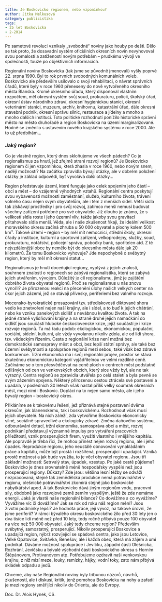 ```yaml
---
title: Je Boskovicko regionem, nebo vzpomínkou?
author: Jitka Melkusová
category: publicistika
tags:
- 25 let Boskovicka
- 2-2014
---
```


Po sametové revoluci vznikaly „svobodné“ noviny jako houby po dešti. Dělo se tak proto, že dosavadní systém oficiálních okresních novin nevyhovoval svou pomalostí a zatížeností novým potřebám – prudkému vývoji ve společnosti, touze po objektivních informacích.

Regionální noviny Boskovicka (tak jsme se původně jmenovali) vyšly poprvé 22. srpna 1990. Byl to rok prvních svobodných komunálních voleb. Boskovicko ale především usilovalo o svoji rehabilitaci, o návrat správních úřadů, které byly v roce 1960 přeneseny do nově vytvořeného okresního města Blanska. Kromě okresního úřadu, který disponoval vlastním rozpočtem, měl okresní systém svůj soud, prokuraturu, policii, školský úřad, okresní ústav národního zdraví, okresní hygienickou stanici, okresní veterinární stanici, muzeum, archív, knihovnu, katastrální úřad, dále okresní stavební podnik, okresní správu silnic, restaurace a jídelny a mnoho a mnoho dalších institucí. Toto politické rozhodnutí ponížilo historické správní město na město druhořadé a region Boskovicka na území marginalizované.
Hodně se změnilo s ustavením nového krajského systému v roce 2000. Ale to už předbíhám…

### Jaký region?

Co je vlastně region, který dnes skloňujeme ve všech pádech? Co je regionalismus za hnutí, jež zřejmě straní rozvoji regionů? Je Boskovicko regionem či jen vzpomínkou, která zhasla v roce 1960, nebo novým snem, nadějí možností? Na začátku zpravidla bývají otázky, ale v dobrém položení otázky je základ odpovědi, byť vyvolává další otázky…

Region představuje území, které funguje jako celek spojením jeho částí – obcí a měst – do vzájemně výhodných vztahů. Regionální centra poskytují svou vybaveností možnosti zaměstnání, služeb, kulturního života, trávení volného času nejen svým obyvatelům, ale i těm z menších sídel. Větší sídla tak získávají prostředky i pro svůj rozvoj, zatímco menší nemusí budovat všechny zařízení potřebné pro své obyvatele. Již dlouho je známo, že s velikostí sídla roste i jeho územní vliv, takže jakoby svou gravitací přitahovalo sídla menší. Věda, ale i naše zkušenost říkají, že ideální velikost moravského okresu začíná zhruba u 50 000 obyvatel a plochy kolem 500 km². Takové území – region – by měl mít nemocnici, střední školy, okresní úřady a instituce, kulturní a sportovní zařízení, velkoprodejny, služby, soud, prokuraturu, notářství, policejní správu, pobočky bank, spořitelen atd. Z té nejvzdálenější obce by nemělo být do okresního města dále jak 20 kilometrů. Že tomu Boskovicko vyhovuje? Jde nepochybně o svébytný region, který by měl mít okresní statut…

Regionalismus je hnutí doceňující regiony, vyplývá z jejich znalosti, souhrnem znalostí o regionech se zabývá regionalistika, která se zabývá jejich utvářením, vývojem. Důležitý je cíl regionalismu, jímž je zajištění dobrého života obyvatel regionů. Proč se regionalismus u nás znovu vynořil? Je přirozenou reakcí na přecenění úlohy našich velkých center na úkor jejich zázemí, jež se stávají přívesky, periferiemi bez valného rozvoje.

Mocensko-byrokratické prosazování tzv. střediskovosti diktované shora vedlo ke znetvoření nejen naší krajiny, ale i sídel, a to buď k jejich chátrání, nebo ke vzniku panelových sídlišť s nevábnou kvalitou života. A tak na jedné straně vylidňování krajiny a na straně druhé jejich namačkání do sídlišť jsou součástí hluboké československé krize, jejíž součástí je i krize rozvoje regionů. Ta má řadu podob: ekologickou, ekonomickou, populační, sociální, sídelní, kulturní, ale vždy vyvolanou nikoliv zdola, ale od lidí shora, tzv. vědeckým řízením.
Cesta z regionální krize není možná bez demokratické samosprávy měst a obcí, bez lepší státní správy, ale také bez územní svébytnosti a spolupráce regionů mezi sebou, také však bez zdravé konkurence. Tržní ekonomika má i svůj regionální projev, prostor se stává skutečnou ekonomickou kategorií vyjádřitelnou ve velmi rozdílné ceně. Začínáme se o tom přesvědčovat na ceně ploch v centrech měst podstatně odlišných od cen ve venkovských obcích, který sice vždy byl, ale ne tak výrazný. Centra regionů se zpravidla utvářela po celá staletí a byla pevně se svým zázemím spojena. Některý přirozenou cestou ztrácela své postavení a upadala, v posledních 30 letech však nastal příliš velký soumrak okresních měst, mezi nimi i Boskovic. Doplácí na to nejen samo město, ale i jeho bývalý region – boskovický okres.

Přikláníme se k takovému řešeni, jež přiznává stejné postavení dvěma okresům, jak blanenskému, tak i boskovickému. Rozhodnout však musí jejich obyvatelé. Na nich záleží, zda vytvoříme Boskovicko ekonomicky silné, sociálně spravedlivé a ekologicky zdravé. Změna daňového systému, odbourávání dotací, tržní ekonomika, samospráva obcí a měst, rozvoj podnikání představují významné impulsy pro vytváření pracovních příležitostí, vznik prosperujících firem, využití vlastního i vnějšího kapitálu. Ale popravdě je třeba říci, že mohou přinést nejen rozvoj regionu, ale i jeho úpadek. Reprodukce regionu, jeho neustálé obnovování vynakládáním práce a kapitálu, může být prostá i rozšířená, prosperující i upadající. Vzniká prostě možnost a jak bude využita, to je věcí obyvatel regionu. Jsou tři základní možnosti: Setrvalý stav, úpadek, vzestup. Po jaké cestě půjdeme?
Boskovicko je dnes srovnatelně méně hospodářsky vyspělé než jsou prosperující regiony. Důkazy? Zde jsou: většina lesní těžby se odváží nezpracovaná, stejně tak zemědělská produkce nemá potravinářství v regionu, olešnické potravinářství zkomírá stejně jako boskovické nábytkářství apod. A tak Boskovicko dává jiným regionům vodu, pracovní síly, obdobně jako rozvojové země zemím vyspělým, ještě že zde nemáme energii. Jaká je vlastě naše regionální bilance? Co dovážíme a co vyvážíme? Vyvážíme víc či dovážíme? Jak se rok od roku náš region mění? Jsou životní podmínky lepší? Je hodnota práce, její vývoz, na takové úrovni, že jsme periferií? V rámci bývalého okresu boskovického žilo před 30 lety jen o dva tisíce lidí méně než před 10 lety, tedy ročně přibývá pouze 100 obyvatel na více než 50 000 obyvatel.
Jaký tedy chceme region? Především svébytný, samostatný, prosperující. Nikoliv prosperující Boskovice a upadající region, nýbrž rozvíjející se spádová centra, jako jsou Letovice, Velké Opatovice, Svitávka, Benešov, ale i každá obec, která má zájem a umí podnikat. Dáváme možnost spolupráce i Jevíčku, západní části Olešnicka, Rozhrání, Jevíčsku a bývalé východní části boskovického okresu s Horním Štěpánovem, Protivanovem atp. Potřebujeme ozdravit naši venkovskou krajinu, z níž mizí meze, louky, remízky, hájky, vodní toky, zato nám přbývá skládek odpadu a jedů.

Chceme, aby naše Regionální noviny byly tribunou názorů, návrhů, zkušeností, ale i diskusí, kritik, jenž pomohou Boskovicku na nohy a zařadí je mezi regiony směřijící nikoliv do Orientu, ale do Evropy.

Doc. Dr. Alois Hynek, CS.
